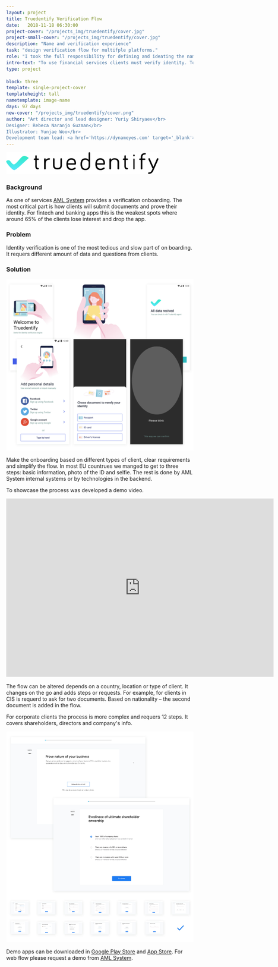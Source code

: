 ```yaml
---
layout: project
title: Truedentify Verification Flow
date:   2018-11-18 06:30:00
project-cover: "/projects_img/truedentify/cover.jpg"
project-small-cover: "/projects_img/truedentify/cover.jpg"
description: "Name and verification experience"
task: "design verification flow for multifple platforms."
role: "I took the full responsibility for defining and ideating the name of the product and flow of apps. I helped to design the UI and was reviewing and accepting the final result from the development team. I have managed an illustrator for preparing illustrations and animations. At the latest stages I helped to test and provide feedback to the development team."
intro-text: "To use financial services clients must verify identity. To make the process seamless I delivered a flow for Android, iOS and web platforms."
type: project

block: three
template: single-project-cover
templateheight: tall
nametemplate: image-name
days: 97 days
new-cover: "/projects_img/truedentify/cover.png"
author: "Art director and lead designer: Yuriy Shiryaev</br>
Designer: Rebeca Naranjo Guzman</br>
Illustrator: Yunjae Woo</br>
Development team lead: <a href='https://dynameyes.com' target='_blank'>Geronimo Matias</a>"
---
```


<span class="p800 logo">![](/projects_img/truedentify/logo.svg)</span>

### Background

As one of services [AML System](/projects/aml-system.html) provides a verification onboarding. The most critical part is how clients will submit documents and prove their identity. For fintech and banking apps this is the weakest spots where around 65% of the clients lose interest and drop the app.

### Problem

Identity verification is one of the most tedious and slow part of on boarding. It requers different amount of data and questions from clients. 

### Solution

<span class="p900">![](/projects_img/truedentify/steps.jpg)</span>

Make the onboarding based on different types of client, clear requirements and simplify the flow. In most EU countrues we manged to get to three steps: basic information, photo of the ID and selfie. The rest is done by AML System internal systems or by technologies in the backend.

To showcase the process was developed a demo video.

<iframe width="720" height="480" src="https://www.youtube.com/embed/TqKBQiaFHl0" frameborder="0" allow="accelerometer; autoplay; encrypted-media; gyroscope; picture-in-picture" allowfullscreen></iframe>

The flow can be altered depends on a country, location or type of client. It changes on the go and adds steps or requests. For example, for clients in CIS is requerd to ask for two documents. Based on nationality – the second document is added in the flow. 

For corporate clients the process is more complex and requers 12 steps. It covers shareholders, directors and company's info.

<span class="p1000">![](/projects_img/truedentify/corp.jpg)</span>

Demo apps can be downloaded in [Google Play Store](https://play.google.com/store/apps/details?id=com.xixoio.truedentify&hl=ru) and [App Store](<https://itunes.apple.com/cz/app/truedentify/id1443833999?mt=8>). For web flow please request a demo from [AML System](https://www.amlsystem.com).